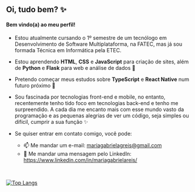 ## Oi, tudo bem? :sparkles:
#### Bem vindo(a) ao meu perfil!

-  Estou atualmente cursando o 1º semestre de um tecnólogo em Desenvolvimento de Software Multiplataforma, na FATEC, mas já sou formada Técnica em Informática pela ETEC. 

-  Estou aprendendo **HTML**, **CSS** e **JavaScript** para criação de sites, além de **Python** e **Flask** para web e análise de dados :yellow_heart:

-  Pretendo começar meus estudos sobre **TypeScript** e **React Native** num futuro próximo :blue_heart:

-  Sou fascinada por tecnologias front-end e mobile, no entanto, recentemente tenho tido foco em tecnologias back-end e tenho me surpreendido. A cada dia me encanto mais com esse mundo vasto da programação e as pequenas alegrias de ver um código, seja simples ou difícil, cumprir a sua função :sparkles:

-  Se quiser entrar em contato comigo, você pode:
    -  :mailbox: Me mandar um e-mail: mariagabrielagreis@gmail.com 
    -  :busts_in_silhouette: Me mandar uma mensagem pelo LinkedIn: https://www.linkedin.com/in/mariagabrielareis/ 

<br>

[![Top Langs](https://github-readme-stats.vercel.app/api/top-langs/?username=MariaGabrielaReis&layout=compact&theme=dark&show_icons=true&langs_count=6)](https://github.com/MariaGabrielaReis/github-readme-stats)

